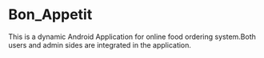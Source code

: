 # Bon_Appetit
This is a dynamic Android Application for online food ordering system.Both users and admin sides are integrated in the application.
